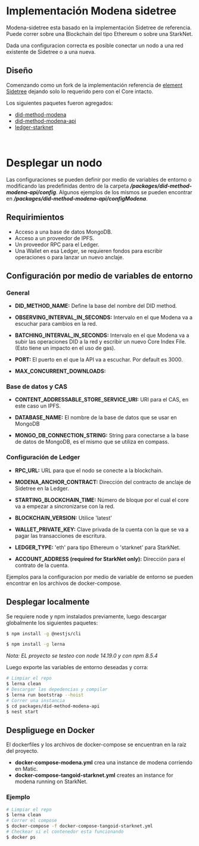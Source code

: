 #  Implementación Modena sidetree

Modena-sidetree esta basado en la implementación Sidetree de referencia. Puede correr sobre una Blockchain del tipo Ethereum o sobre una StarkNet.

Dada una configuracion correcta es posible conectar un nodo a una red existente de Sidetree o a una nueva.

## Diseño

Comenzando como un fork de la implementación referencia de [element Sidetree](https://github.com/decentralized-identity/element) dejando solo lo requerido pero con el Core intacto.

Los siguientes paquetes fueron agregados:

- [did-method-modena](packages/did-method-modena/README_ES.md)
- [did-method-modena-api](packages/did-method-modena-api/README_ES.md)
- [ledger-starknet](packages/ledger-starknet/README_ES.md)

<br>

# Desplegar un nodo

Las configuraciones se pueden definir por medio de variables de entorno o modificando las predefinidas dentro de la carpeta ***/packages/did-method-modena-api/config***. Algunos ejemplos de los mismos se pueden encontrar en ***/packages/did-method-modena-api/configModena***.

## Requirimientos

- Acceso a una base de datos MongoDB.
- Acceso a un proveedor de IPFS.
- Un proveedor RPC para el Ledger.
- Una Wallet en esa Ledger, se requieren fondos para escribir operaciones o para lanzar un nuevo anclaje.

## Configuración por medio de variables de entorno

### General

- **DID_METHOD_NAME:** Define la base del nombre del DID method.

- **OBSERVING_INTERVAL_IN_SECONDS:** Intervalo en el que Modena va a escuchar para cambios en la red.

- **BATCHING_INTERVAL_IN_SECONDS:** Intervalo en el que Modena va a subir las operaciones DID a la red y escribir un nuevo Core Index File. (Esto tiene un impacto en el uso de gas).

- **PORT:** El puerto en el que la API va a escuchar. Por default es 3000.

- **MAX_CONCURRENT_DOWNLOADS:**

### Base de datos y CAS

- **CONTENT_ADDRESSABLE_STORE_SERVICE_URI:** URI para el CAS, en este caso un IPFS.

- **DATABASE_NAME:** El nombre de la base de datos que se usar en MongoDB

- **MONGO_DB_CONNECTION_STRING:** String para conectarse a la base de datos de MongoDB, es el mismo que se utiliza en compass.

### Configuración de Ledger

- **RPC_URL:** URL para que el nodo se conecte a la blockchain.

- **MODENA_ANCHOR_CONTRACT:** Dirección del contracto de anclaje de Sidetree en la Ledger.

- **STARTING_BLOCKCHAIN_TIME:** Número de bloque por el cual el core va a empezar a sincronizarse con la red.

- **BLOCKCHAIN_VERSION:** Utilice 'latest'

- **WALLET_PRIVATE_KEY:** Clave privada de la cuenta con la que se va a pagar las transacciones de escritura.

- **LEDGER_TYPE:** 'eth' para tipo Ethereum o 'starknet' para StarkNet.

- **ACCOUNT_ADDRESS (required for StarkNet only):** Dirección para el contrato de la cuenta.
          
Ejemplos para la configuracion por medio de variable de entorno se pueden encontrar en los archivos de docker-compose.

## Desplegar localmente

Se requiere node y npm instalados previamente, luego descargar globalmente los siguientes paquetes:


```bash
$ npm install -g @nestjs/cli

$ npm install -g lerna
```

*Nota: EL proyecto se testeo con node 14.19.0 y con npm 8.5.4*


Luego exporte las variables de entorno deseadas y corra:

```bash
# Limpiar el repo
$ lerna clean
# Descargar las depedencias y compilar
$ lerna run bootstrap --hoist
# Correr una instancia
$ cd packages/did-method-modena-api
$ nest start
```

## Despliguege en Docker

El dockerfiles y los archivos de docker-compose se encuentran en la raíz del proyecto.

- **docker-compose-modena.yml** crea una instance de modena corriendo en Matic.
- **docker-compose-tangoid-starknet.yml** creates an instance for modena running on StarkNet.

### Ejemplo

```bash
# Limpiar el repo
$ lerna clean
# Correr el compose
$ docker-compose -f docker-compose-tangoid-starknet.yml
# Checkear si el contenedor esta funcionando
$ docker ps
```


